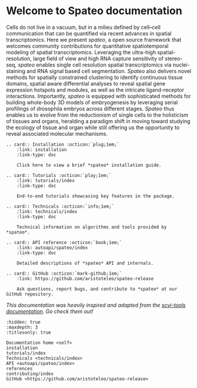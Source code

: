 # Welcome to Spateo documentation

Cells do not live in a vacuum, but in a milieu defined by cell–cell
communication that can be quantified via recent advances in spatial
transcriptomics. Here we present *spateo*, a open source framework that
welcomes community contributions for quantitative spatiotemporal
modeling of spatial transcriptomics. Leveraging the ultra-high
spatial-resolution, large field of view and high RNA capture sensitivity
of stereo-seq, *spateo* enables single cell resolution spatial
transcriptomics via nuclei-staining and RNA signal based cell
segmentation. *Spateo* also delivers novel methods for spatially
constrained clustering to identify continuous tissue domains, spatial
aware differential analyses to reveal spatial gene expression hotspots
and modules, as well as the intricate ligand-receptor interactions.
Importantly, *spateo* is equipped with sophisticated methods for building
whole-body 3D models of embryogenesis by leveraging serial profilings of
drosophila embryos across different stages. *Spateo* thus enables us to
evolve from the reductionism of single cells to the holisticism of
tissues and organs, heralding a paradigm shift in moving toward studying
the ecology of tissue and organ while still offering us the opportunity
to reveal associated molecular mechanisms.

```{eval-rst}
.. card:: Installation :octicon:`plug;1em;`
    :link: installation
    :link-type: doc

    Click here to view a brief *spateo* installation guide.
```

```{eval-rst}
.. card:: Tutorials :octicon:`play;1em;`
    :link: tutorials/index
    :link-type: doc

    End-to-end tutorials showcasing key features in the package.
```

```{eval-rst}
.. card:: Technicals :octicon:`info;1em;`
    :link: technicals/index
    :link-type: doc

    Technical information on algorithms and tools provided by *spateo*.
```

```{eval-rst}
.. card:: API reference :octicon:`book;1em;`
    :link: autoapi/spateo/index
    :link-type: doc

    Detailed descriptions of *spateo* API and internals.
```

```{eval-rst}
.. card:: GitHub :octicon:`mark-github;1em;`
    :link: https://github.com/aristoteleo/spateo-release

    Ask questions, report bugs, and contribute to *spateo* at our GitHub repository.
```

*This documentation was heavily inspired and adapted from the [scvi-tools documentation](https://docs.scvi-tools.org/en/stable/). Go check them out!*

```{toctree}
:hidden: true
:maxdepth: 3
:titlesonly: true

Documentation home <self>
installation
tutorials/index
Technicals <technicals/index>
API <autoapi/spateo/index>
references
contributing/index
GitHub <https://github.com/aristoteleo/spateo-release>
```
